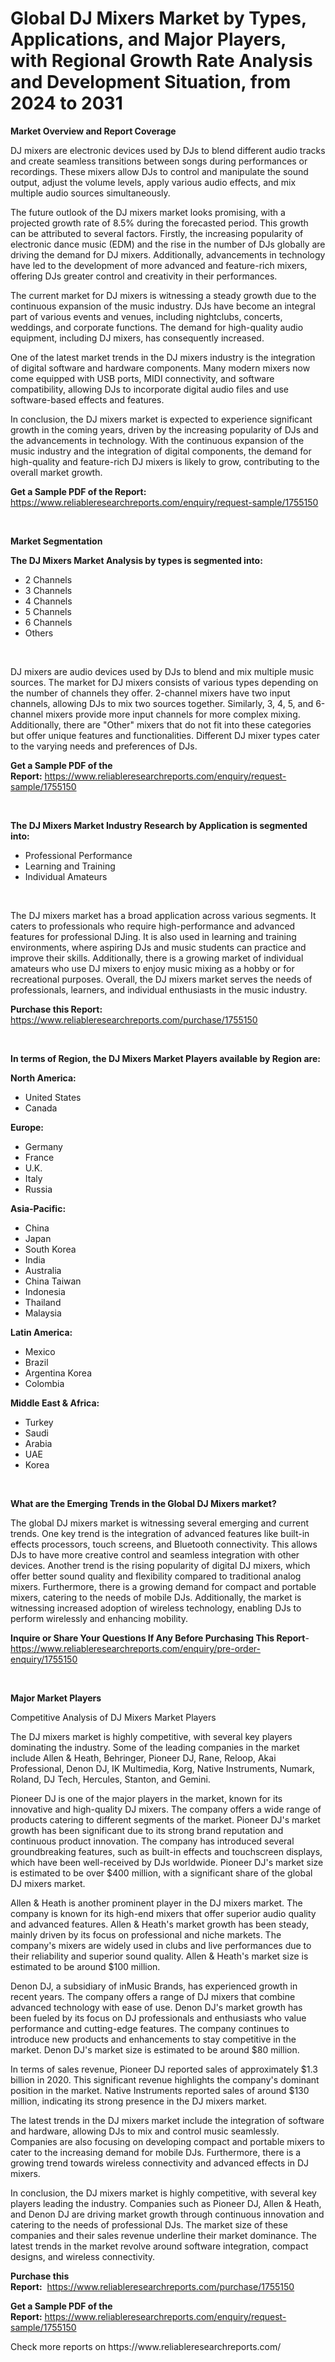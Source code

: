 <p><h1>Global DJ Mixers Market by Types, Applications, and Major Players, with Regional Growth Rate Analysis and Development Situation, from 2024 to 2031</h1></p><p><strong>Market Overview and Report Coverage</strong></p>
<p><p>DJ mixers are electronic devices used by DJs to blend different audio tracks and create seamless transitions between songs during performances or recordings. These mixers allow DJs to control and manipulate the sound output, adjust the volume levels, apply various audio effects, and mix multiple audio sources simultaneously.</p><p>The future outlook of the DJ mixers market looks promising, with a projected growth rate of 8.5% during the forecasted period. This growth can be attributed to several factors. Firstly, the increasing popularity of electronic dance music (EDM) and the rise in the number of DJs globally are driving the demand for DJ mixers. Additionally, advancements in technology have led to the development of more advanced and feature-rich mixers, offering DJs greater control and creativity in their performances.</p><p>The current market for DJ mixers is witnessing a steady growth due to the continuous expansion of the music industry. DJs have become an integral part of various events and venues, including nightclubs, concerts, weddings, and corporate functions. The demand for high-quality audio equipment, including DJ mixers, has consequently increased.</p><p>One of the latest market trends in the DJ mixers industry is the integration of digital software and hardware components. Many modern mixers now come equipped with USB ports, MIDI connectivity, and software compatibility, allowing DJs to incorporate digital audio files and use software-based effects and features.</p><p>In conclusion, the DJ mixers market is expected to experience significant growth in the coming years, driven by the increasing popularity of DJs and the advancements in technology. With the continuous expansion of the music industry and the integration of digital components, the demand for high-quality and feature-rich DJ mixers is likely to grow, contributing to the overall market growth.</p></p>
<p><strong>Get a Sample PDF of the Report:</strong> <a href="https://www.reliableresearchreports.com/enquiry/request-sample/1755150">https://www.reliableresearchreports.com/enquiry/request-sample/1755150</a></p>
<p>&nbsp;</p>
<p><strong>Market Segmentation</strong></p>
<p><strong>The DJ Mixers Market Analysis by types is segmented into:</strong></p>
<p><ul><li>2 Channels</li><li>3 Channels</li><li>4 Channels</li><li>5 Channels</li><li>6 Channels</li><li>Others</li></ul></p>
<p>&nbsp;</p>
<p><p>DJ mixers are audio devices used by DJs to blend and mix multiple music sources. The market for DJ mixers consists of various types depending on the number of channels they offer. 2-channel mixers have two input channels, allowing DJs to mix two sources together. Similarly, 3, 4, 5, and 6-channel mixers provide more input channels for more complex mixing. Additionally, there are "Other" mixers that do not fit into these categories but offer unique features and functionalities. Different DJ mixer types cater to the varying needs and preferences of DJs.</p></p>
<p><strong>Get a Sample PDF of the Report:</strong>&nbsp;<a href="https://www.reliableresearchreports.com/enquiry/request-sample/1755150">https://www.reliableresearchreports.com/enquiry/request-sample/1755150</a></p>
<p>&nbsp;</p>
<p><strong>The DJ Mixers Market Industry Research by Application is segmented into:</strong></p>
<p><ul><li>Professional Performance</li><li>Learning and Training</li><li>Individual Amateurs</li></ul></p>
<p>&nbsp;</p>
<p><p>The DJ mixers market has a broad application across various segments. It caters to professionals who require high-performance and advanced features for professional DJing. It is also used in learning and training environments, where aspiring DJs and music students can practice and improve their skills. Additionally, there is a growing market of individual amateurs who use DJ mixers to enjoy music mixing as a hobby or for recreational purposes. Overall, the DJ mixers market serves the needs of professionals, learners, and individual enthusiasts in the music industry.</p></p>
<p><strong>Purchase this Report:</strong>&nbsp; <a href="https://www.reliableresearchreports.com/purchase/1755150">https://www.reliableresearchreports.com/purchase/1755150</a></p>
<p>&nbsp;</p>
<p><strong>In terms of Region, the DJ Mixers Market Players available by Region are:</strong></p>
<p>
    <p> <strong> North America: </strong>
        <ul>
            <li>United States</li>
            <li>Canada</li>
        </ul>
        </p> 
    <p> <strong> Europe: </strong>
        <ul>
            <li>Germany</li>
            <li>France</li>
            <li>U.K.</li>
            <li>Italy</li>
            <li>Russia</li>
        </ul>
        </p> 
    <p> <strong> Asia-Pacific: </strong>
        <ul>
            <li>China</li>
            <li>Japan</li>
            <li>South Korea</li>
            <li>India</li>
            <li>Australia</li>
            <li>China Taiwan</li>
            <li>Indonesia</li>
            <li>Thailand</li>
            <li>Malaysia</li>
        </ul>
        </p> 
    <p> <strong> Latin America: </strong>
        <ul>
            <li>Mexico</li>
            <li>Brazil</li>
            <li>Argentina Korea</li>
            <li>Colombia</li>
        </ul>
        </p> 
    <p> <strong> Middle East & Africa: </strong>
        <ul>
            <li>Turkey</li>
            <li>Saudi</li>
            <li>Arabia</li>
            <li>UAE</li>
            <li>Korea</li>
        </ul>
    </p>
    </p>
<p>&nbsp;</p>
<p><strong>What are the Emerging Trends in the Global DJ Mixers market?</strong></p>
<p><p>The global DJ mixers market is witnessing several emerging and current trends. One key trend is the integration of advanced features like built-in effects processors, touch screens, and Bluetooth connectivity. This allows DJs to have more creative control and seamless integration with other devices. Another trend is the rising popularity of digital DJ mixers, which offer better sound quality and flexibility compared to traditional analog mixers. Furthermore, there is a growing demand for compact and portable mixers, catering to the needs of mobile DJs. Additionally, the market is witnessing increased adoption of wireless technology, enabling DJs to perform wirelessly and enhancing mobility.</p></p>
<p><strong>Inquire or Share Your Questions If Any Before Purchasing This Report</strong>- <a href="https://www.reliableresearchreports.com/enquiry/pre-order-enquiry/1755150">https://www.reliableresearchreports.com/enquiry/pre-order-enquiry/1755150</a></p>
<p>&nbsp;</p>
<p><strong>Major Market Players</strong></p>
<p><p>Competitive Analysis of DJ Mixers Market Players</p><p>The DJ mixers market is highly competitive, with several key players dominating the industry. Some of the leading companies in the market include Allen & Heath, Behringer, Pioneer DJ, Rane, Reloop, Akai Professional, Denon DJ, IK Multimedia, Korg, Native Instruments, Numark, Roland, DJ Tech, Hercules, Stanton, and Gemini.</p><p>Pioneer DJ is one of the major players in the market, known for its innovative and high-quality DJ mixers. The company offers a wide range of products catering to different segments of the market. Pioneer DJ's market growth has been significant due to its strong brand reputation and continuous product innovation. The company has introduced several groundbreaking features, such as built-in effects and touchscreen displays, which have been well-received by DJs worldwide. Pioneer DJ's market size is estimated to be over $400 million, with a significant share of the global DJ mixers market.</p><p>Allen & Heath is another prominent player in the DJ mixers market. The company is known for its high-end mixers that offer superior audio quality and advanced features. Allen & Heath's market growth has been steady, mainly driven by its focus on professional and niche markets. The company's mixers are widely used in clubs and live performances due to their reliability and superior sound quality. Allen & Heath's market size is estimated to be around $100 million.</p><p>Denon DJ, a subsidiary of inMusic Brands, has experienced growth in recent years. The company offers a range of DJ mixers that combine advanced technology with ease of use. Denon DJ's market growth has been fueled by its focus on DJ professionals and enthusiasts who value performance and cutting-edge features. The company continues to introduce new products and enhancements to stay competitive in the market. Denon DJ's market size is estimated to be around $80 million.</p><p>In terms of sales revenue, Pioneer DJ reported sales of approximately $1.3 billion in 2020. This significant revenue highlights the company's dominant position in the market. Native Instruments reported sales of around $130 million, indicating its strong presence in the DJ mixers market.</p><p>The latest trends in the DJ mixers market include the integration of software and hardware, allowing DJs to mix and control music seamlessly. Companies are also focusing on developing compact and portable mixers to cater to the increasing demand for mobile DJs. Furthermore, there is a growing trend towards wireless connectivity and advanced effects in DJ mixers.</p><p>In conclusion, the DJ mixers market is highly competitive, with several key players leading the industry. Companies such as Pioneer DJ, Allen & Heath, and Denon DJ are driving market growth through continuous innovation and catering to the needs of professional DJs. The market size of these companies and their sales revenue underline their market dominance. The latest trends in the market revolve around software integration, compact designs, and wireless connectivity.</p></p>
<p><strong>Purchase this Report:</strong>&nbsp;&nbsp;<a href="https://www.reliableresearchreports.com/purchase/1755150">https://www.reliableresearchreports.com/purchase/1755150</a></p>
<p></p>
<p><strong>Get a Sample PDF of the Report:</strong>&nbsp;<a href="https://www.reliableresearchreports.com/enquiry/request-sample/1755150">https://www.reliableresearchreports.com/enquiry/request-sample/1755150</a></p>
<p>Check more reports on https://www.reliableresearchreports.com/</p>